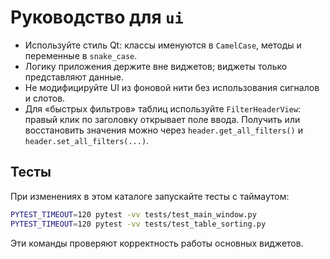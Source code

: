 # Руководство для `ui`

- Используйте стиль Qt: классы именуются в `CamelCase`, методы и переменные в `snake_case`.
- Логику приложения держите вне виджетов; виджеты только представляют данные.
- Не модифицируйте UI из фоновой нити без использования сигналов и слотов.
- Для «быстрых фильтров» таблиц используйте `FilterHeaderView`: правый клик по заголовку открывает поле ввода. Получить или восстановить значения можно через `header.get_all_filters()` и `header.set_all_filters(...)`.

## Тесты
При изменениях в этом каталоге запускайте тесты с таймаутом:

```bash
PYTEST_TIMEOUT=120 pytest -vv tests/test_main_window.py
PYTEST_TIMEOUT=120 pytest -vv tests/test_table_sorting.py
```

Эти команды проверяют корректность работы основных виджетов.

